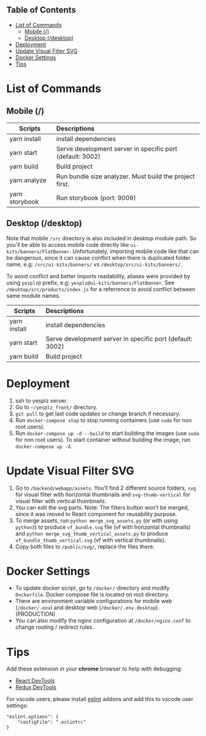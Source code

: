 ## Table of Contents
- [List of Commands](#list-of-commands)
  - [Mobile (/)](#mobile)
  - [Desktop (/desktop)](#desktop-desktop)
- [Deployment](#deployment)
- [Update Visual Filter SVG](#update-visual-filter-svg)
- [Docker Settings](#docker-settings)
- [Tips](#tips)

# List of Commands
## Mobile (/)

| Scripts                | Descriptions           |
| ------------------     |:-----------------------|
| yarn install           | install dependencies |
| yarn start             | Serve development server in specific port (default: 3002) |
| yarn build             | Build project |
| yarn analyze           | Run bundle size analyzer. Must build the project first. |
| yarn storybook         | Run storybook (port: 9009) |

## Desktop (/desktop)

Note that mobile `/src` directory is also included in desktop module path. So you'll be able to access mobile code directly like `ui-kits/banners/FlatBanner`. Unfortunately, importing mobile code like that can be dangerous, since it can cause conflict when there is duplicated folder name, e.g: `/src/ui-kits/banners/` vs `/desktop/src/ui-kits/banners/`.

To avoid conflict and better imports readability, aliases were provided by using `yesplz@` prefix, e.g: `yesplz@ui-kits/banners/FlatBanner`. See `/desktop/src/products/index.js` for a referrence to avoid conflict between same module names.

| Scripts                | Descriptions           |
| ------------------     |:-----------------------|
| yarn install           | install dependencies |
| yarn start             | Serve development server in specific port (default: 3002) |
| yarn build             | Build project |


# Deployment
1. ssh to yesplz server.
2. Go to `~/yesplz_front/` directory.
3. `git pull` to get last code updates or change branch if necessary.
4. Run `docker-compose stop` to stop running containers (use `sudo` for non root users).
5. Run `docker-compose up -d --build` to start building the images (use `sudo` for non root users). To start container without building the image, run `docker-compose up -d`.

# Update Visual Filter SVG
1. Go to `/backend/webapp/assets`. You’ll find 2 different source folders, `svg` for visual filter with horizontal thumbnails and `svg-thumb-vertical` for visual filter with vertical thumbnails.
2. You can edit the svg parts. Note: The filters button won’t be merged, since it was moved to React component for reusability purpose.
3. To merge assets, run `python merge_svg_assets.py` (or with using `python3`) to produce `vf_bundle.svg` file (vf with horizontal thumbnails) and `python merge_svg_thumb_vertical_assets.py` to produce `vf_bundle_thumb_vertical.svg` (vf with vertical thumbnails).
4. Copy both files to `/public/svg/`, replace the files there.

# Docker Settings
- To update docker script, go to `/docker/` directory and modify `Dockerfile`. Docker compose file is located on root directory.
- There are environment variable configurations for mobile web (`/docker/.env`) and desktop web (`/docker/.env.desktop`). (PRODUCTION)
- You can also modify the nginx configuration at `/docker/nginx.conf` to change routing / redirect rules.

# Tips
Add these extension in your **chrome** browser to help with debugging:
- [React DevTools](https://chrome.google.com/webstore/detail/react-developer-tools/fmkadmapgofadopljbjfkapdkoienihi?hl=en)
- [Redux DevTools](https://chrome.google.com/webstore/detail/redux-devtools/lmhkpmbekcpmknklioeibfkpmmfibljd?hl=en)

For vscode users, please install [eslint](https://marketplace.visualstudio.com/items?itemName=dbaeumer.vscode-eslint) addons and add this to vscode user settings:
```
"eslint.options": {
    "configFile": ".eslintrc"
}
```
